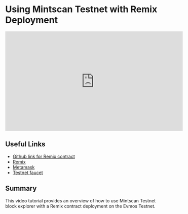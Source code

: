 # Using Mintscan Testnet with Remix Deployment

<iframe width="560" height="315" src="https://www.youtube.com/embed/nIEEuxh9F2g" title="YouTube video player" frameborder="0" allow="accelerometer; autoplay; clipboard-write; encrypted-media; gyroscope; picture-in-picture; web-share" allowfullscreen></iframe>

## Useful Links

- [Github link for Remix contract](https://github.com/evmos/devRel/blob/main/YouTube/episode2-learningEvmos.sol)
- [Remix](remix.ethereum.org)
- [Metamask](https://metamask.io/)
- [Testnet faucet](https://faucet.evmos.dev/)

## Summary

This video tutorial provides an overview of how to use Mintscan Testnet block explorer with a Remix contract deployment
on the Evmos Testnet.

